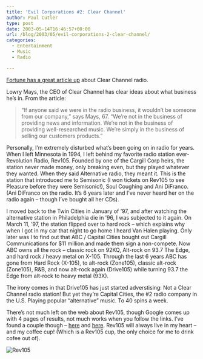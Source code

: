 ```yaml
---
title: 'Evil Corporations #2: Clear Channel'
author: Paul Cutler
type: post
date: 2003-05-14T16:46:57+00:00
url: /blog/2003/05/evil-corporations-2-clear-channel/
categories:
  - Entertainment
  - Music
  - Radio

---
```

[Fortune has a great article up][1] about Clear Channel radio. 

Lowry Mays, the CEO of Clear Channel has clear ideas about what business he&#8217;s in. From the article:

> &#8220;If anyone said we were in the radio business, it wouldn&#8217;t be someone from our company,&#8221; says Mays, 67. &#8220;We&#8217;re not in the business of providing news and information. We&#8217;re not in the business of providing well-researched music. We&#8217;re simply in the business of selling our customers products.&#8221; 

Personally, I&#8217;m extremely disturbed what&#8217;s been going on in radio for years. When I left Minnesota in 1994, I left behind my favorite radio station ever- Revolution Radio, Rev105. Founded by one of the Cargill Corp heirs, the station never made money, only breaking even, but they played whatever they wanted. When they said Alternative radio, they meant it. This is the station that introduced me to Semisonic (I won tickets on Rev105 to see Pleasure before they were Semisonic!), Soul Coughing and Ani DiFranco. (Ani DiFranco on the radio. It&#8217;s 6 years later and I&#8217;ve never heard her on the radio again &#8211; though I&#8217;ve bought all her CDs).

I moved back to the Twin Cities in January of &#8217;97, and after watching the alternative station in Philadelphia die in &#8217;96, I was subjected to it again. On March 11, &#8217;97, the station flipped over to hard rock &#8211; which explains why when I got in my car that night to go home I heard Van Halen playing. Only later was I to find out that ABC / Capital Cities bought out Cargill Communications for $11 million and made them sign a non-compete. Now ABC owns all the rock &#8211; classic rock on 92KQ, Alt-rock on 93.7 The Edge, and hard rock / heavy metal on X-105. Through the last 6 years ABC has gone from Hard Rock (X-105), to alt-rock (Zone105), classic alt-rock (Zone105), R&B, and now alt-rock again (Drive105) while turning 93.7 the Edge from alt-rock to heavy metal (93X).

The irony comes in that Drive105 has just started adverstising: Not a Clear Channel radio station! But yet they&#8217;re Capital Cities, the #2 radio company in the U.S. Playing popular &#8220;alternative&#8221; music. To 40 spins a week.

There&#8217;s not much left on the web about Rev105, though Google comes up with 4 pages of results, not much works when you follow the links. I&#8217;ve found a couple though &#8211; [here][2] and [here][3]. Rev105 will always live in my heart &#8211; and my coffee cup! (Which is a Rev105 cup, the only choice for me to drink cofee out of).

<img src="https://i0.wp.com/www.pessimistic.com/revolution/Rev_White_small.gif?w=700" border="0" alt="Rev105" data-recalc-dims="1" />

 [1]: http://www.fortune.com/fortune/ceo/articles/0,15114,423802-1,00.html
 [2]: http://www.pessimistic.com/revolution/radio.htm
 [3]: http://www.tl.infi.net/~jeffyf/pages/rev105.html